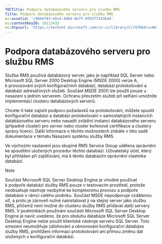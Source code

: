 ```yaml
---
TOCTitle: Podpora databázového serveru pro službu RMS
Title: Podpora databázového serveru pro službu RMS
ms:assetid: 'c9844783-e6c4-49b4-8e7f-0f0377143b44'
ms:contentKeyID: 18113433
ms:mtpsurl: 'https://technet.microsoft.com/cs-cz/library/Cc747664(v=WS.10)'
---
```


Podpora databázového serveru pro službu RMS
===========================================

Služba RMS používá databázový server, jako je například SQL Server nebo Microsoft SQL Server 2000 Desktop Engine (MSDE 2000) verze A, k provozování svých konfiguračních databází, databází protokolování a databází adresářových služeb. Součást MSDE 2000 lze použít pouze u nasazení s jedním serverem. Ochranu převzetím služeb při selhání umožníte implementací clusteru databázových serverů.

Chcete-li také zajistit podporu požadavků na protokolování, můžete spustit konfigurační databázi a databázi protokolování v samostatných instancích databázového serveru nebo nasadit zvláštní instanci databázového serveru (případně cluster) pro server nebo cluster kořenové certifikace a clustery správy licencí. Další informace o těchto možnostech získáte v této sadě dokumentace v tématu Nasazení systému služby RMS.

Ve výchozím nastavení jsou skupině RMS Service Group udělena oprávnění ke spouštění uložených procedur těchto databází. Uživatelský účet, který byl přihlášen při zajišťování, má k těmto databázím oprávnění vlastníka databází.

> [!NOTE]
> Součást Microsoft SQL Server Desktop Engine je vhodné používat k podpoře databází služby RMS pouze v testovacím prostředí, protože neobsahuje nástroje nezbytné ke komplexnímu provozu a podpoře databáze v rámci celého podniku. Součást MSDE nepodporuje vzdálenou síť, a proto je zároveň nutné nainstalovat ji na stejný server jako službu RMS, přičemž není možné do clusteru služby RMS přidávat další servery RMS. V podmínkách používání součásti Microsoft SQL Server Desktop Engine je navíc uvedeno, že pro obsluhu databáze Microsoft SQL Server Desktop Engine nelze použít klientské nástroje serveru SQL Server. Toto omezení neumožňuje zálohování a obnovování konfigurační databáze služby RMS, prohlížení informací protokolování ani přímou změnu dat uložených v konfigurační databázi. 
